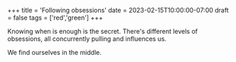 +++
title = 'Following obsessions'
date = 2023-02-15T10:00:00-07:00
draft = false
tags = ['red','green']
+++

Knowing when is enough is the secret. There's different levels of obsessions, all concurrently pulling and influences us.

We find ourselves in the middle. 
